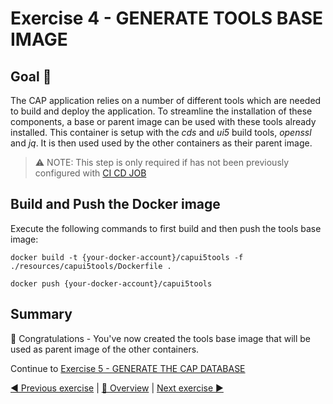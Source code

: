 # Exercise 4 - GENERATE TOOLS BASE IMAGE

## Goal 🎯

The CAP application relies on a number of different tools which are needed to build and deploy the application. To streamline the installation of these components, a base or parent image can be used with these tools already installed. This container is setup with the *cds* and *ui5* build tools, *openssl* and *jq*. It is then used used by the other containers as their parent image.

> ⚠ NOTE: This step is only required if has not been previously configured with [CI CD JOB](../ex3#exercise-354---capuitools---optional)

## Build and Push the Docker image

Execute the following commands to first build and then push the tools base image:

```shell
docker build -t {your-docker-account}/capui5tools -f ./resources/capui5tools/Dockerfile .
```

```shell
docker push {your-docker-account}/capui5tools
```

## Summary

🎉 Congratulations - You've now created the tools base image that will be used as parent image of the other containers.

Continue to [Exercise 5 - GENERATE THE CAP DATABASE](../ex5/README.md)

[◀ Previous exercise](../ex3/README.md) | [🔼 Overview](../../README.md) | [Next exercise ▶](../ex5/README.md)
